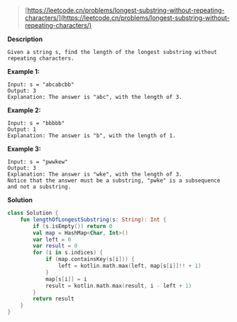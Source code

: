 > [https://leetcode.cn/problems/longest-substring-without-repeating-characters/](https://leetcode.cn/problems/longest-substring-without-repeating-characters/)

**Description**
```text
Given a string s, find the length of the longest substring without repeating characters.
```

**Example 1:**
```text
Input: s = "abcabcbb"
Output: 3
Explanation: The answer is "abc", with the length of 3.
```
**Example 2:**
```text
Input: s = "bbbbb"
Output: 1
Explanation: The answer is "b", with the length of 1.
```
**Example 3:**
```text
Input: s = "pwwkew"
Output: 3
Explanation: The answer is "wke", with the length of 3.
Notice that the answer must be a substring, "pwke" is a subsequence and not a substring.
```

**Solution**
```kotlin
class Solution {
    fun lengthOfLongestSubstring(s: String): Int {
        if (s.isEmpty()) return 0
        val map = HashMap<Char, Int>()
        var left = 0
        var result = 0
        for (i in s.indices) {
            if (map.containsKey(s[i])) {
                left = kotlin.math.max(left, map[s[i]]!! + 1)
            }
            map[s[i]] = i
            result = kotlin.math.max(result, i - left + 1)
        }
        return result
    }
}
```
